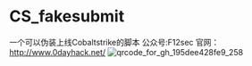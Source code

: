 # CS_fakesubmit
一个可以伪装上线Cobaltstrike的脚本
公众号:F12sec
官网：http://www.0dayhack.net/
![qrcode_for_gh_195dee428fe9_258](https://user-images.githubusercontent.com/80115065/133298753-d1d12c25-a165-4cae-b967-906dc744dae7.jpg)


